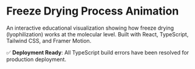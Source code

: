 # Freeze Drying Process Animation

An interactive educational visualization showing how freeze drying (lyophilization) works at the molecular level. Built with React, TypeScript, Tailwind CSS, and Framer Motion.

✅ **Deployment Ready**: All TypeScript build errors have been resolved for production deployment.
